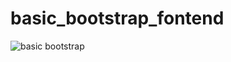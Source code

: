 # basic_bootstrap_fontend
![basic bootstrap](https://github.com/user-attachments/assets/44c841a7-baa6-429f-82f0-dc5d2febd221)

